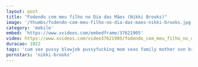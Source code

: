 ```yaml
---
layout: post
title: "Fodendo com meu filho no Dia das Mães (Nikki Brooks)"
image: '/thumbs/fodendo-com-meu-filho-no-dia-das-maes-nikki-brooks.jpg'
category: 'mobile'
embed: 'https://www.xvideos.com/embedframe/37621905'
video: https://www.xvideos.com/video37621905/fodendo_com_meu_filho_no_dia_das_maes_nikki_brooks_
duracao: 1022
tags: 'cum sex pussy blowjob pussyfucking mom sexo family mother son brasil taboo filho nikki-brooks prono-com-legenda'
pornstars: 'nikki-brooks'
---
```

